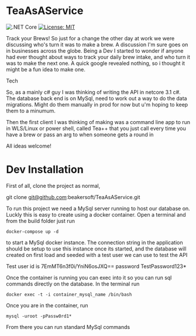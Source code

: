 # TeaAsAService

![.NET Core](https://github.com/beakersoft/TeaAsAService/workflows/.NET%20Core/badge.svg)
[![License: MIT](https://img.shields.io/badge/License-MIT-yellow.svg)](https://opensource.org/licenses/MIT)

Track your Brews!
So just for a change the other day at work we were discussing who's turn it was to make a brew. A discussion I'm sure goes on in businesses across the globe.
Being a Dev I started to wonder if anyone had ever thought about ways to track your daily brew intake, and who turn it was to make the next one. A quick google revealed nothing, so i thought it might be a fun idea to make one. 

Tech

So, as a mainly c# guy I was thinking of writing the API in netcore 3.1 c#. The database back end is on MySql, need to work out a way to do the data migrations. Might do them manually in prod for now but u'm hoping to keep them to a minumum. 

Then the first client I was thinking of making was a command line app to run in WLS/Linux or power shell, called Tea++ that you just call every time you have a brew or pass an arg to when someone gets a round in

All ideas welcome!

# Dev Installation

First of all, clone the project as normal, 

git clone git@github.com:beakersoft/TeaAsAService.git

To run this project we need a MySql server running to host our database on. Luckly this is easy to create using a docker container. Open a terminal and from the build folder just run 

`docker-compose up -d`

to start a MySql docker instance. The connection string in the application should be setup to use this instance once its started, and the database will created on first load and seeded with a test user we can use to test the API

Test user id is 7EmMT6n3f0i/YniN6osJXQ== password TestPassword123*      

Once the container is running you can exec into it so you can run sql commands directly on the database. In the terminal run

`docker exec -t -i container_mysql_name /bin/bash`

Once you are in the container, run 

`mysql -uroot -pPassw0rd1*`

From there you can run standard MySql commands